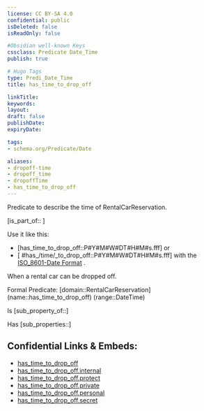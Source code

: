 ```yaml
---
license: CC BY-SA 4.0
confidential: public
isDeleted: false
isReadOnly: false

#Obsidian well-known Keys
cssclass: Predicate Date_Time
publish: true

# Hugo Tags
type: Predi_Date_Time
title: has_time_to_drop_off

linkTitle: 
keywords: 
layout: 
draft: false
publishDate:
expiryDate: 

tags:
- schema.org/Predicate/Date

aliases:
- dropoff-time
- dropoff_time
- dropoffTime
- has_time_to_drop_off
---
```


Predicate to describe the time of RentalCarReservation.

[is_part_of:: ]

Use it like this: 
- [has_time_to_drop_off::P#Y#M#W#DT#H#M#s.fff] or 
- [ #has_/time/_to_drop_off::P#Y#M#W#DT#H#M#s.fff] with the [ISO_8601-Date Format](../../../ISO/ISO_8601-Date_Time) .

When a rental car can be dropped off.

Formal Predicate: 
[domain::RentalCarReservation]
(name::has_time_to_drop_off)
(range::DateTime)

Is [sub_property_of::]

Has [sub_properties::]


## Confidential Links & Embeds: 
- [has_time_to_drop_off](../../../../_public/schema.org/Predicate/Date_Times/has_time_to_drop_off.md) 
- [has_time_to_drop_off.internal](../../../../_internal/schema.org/Predicate/Date_Times/has_time_to_drop_off.internal.md) 
- [has_time_to_drop_off.protect](../../../../_protect/schema.org/Predicate/Date_Times/has_time_to_drop_off.protect.md) 
- [has_time_to_drop_off.private](../../../../_private/schema.org/Predicate/Date_Times/has_time_to_drop_off.private.md) 
- [has_time_to_drop_off.personal](../../../../_personal/schema.org/Predicate/Date_Times/has_time_to_drop_off.personal.md) 
- [has_time_to_drop_off.secret](../../../../_secret/schema.org/Predicate/Date_Times/has_time_to_drop_off.secret.md) 
